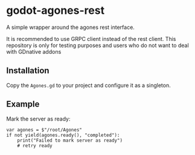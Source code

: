 # godot-agones-rest
A simple wrapper around the agones rest interface.

It is recommended to use GRPC client instead of the rest client. 
This repository is only for testing purposes and users who do not want to deal with GDnative addons

## Installation
Copy the ``Agones.gd`` to your project and configure it as a singleton.

## Example
Mark the server as ready:
```gdscript
var agones = $"/root/Agones"
if not yield(agones.ready(), "completed"):
	print("Failed to mark server as ready")
	# retry ready
```
